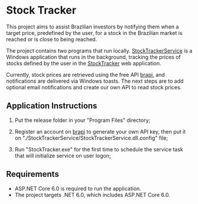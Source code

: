 # Stock Tracker
This project aims to assist Brazilian investors by notifying them when a target price, predefined by the user, for a stock in the Brazilian market is reached or is close to being reached.

The project contains two programs that run locally. [StockTrackerService](StockTrackerService) is a Windows application that runs in the background, tracking the prices of stocks defined by the user in the [StockTracker](StockTracker) web application.

Currently, stock prices are retrieved using the free API [brapi](https://brapi.dev), and notifications are delivered via Windows toasts. The next steps are to add optional email notifications and create our own API to read stock prices.

## Application Instructions

1. Put the release folder in your "Program Files" directory;

1. Register an account on [brapi](https://brapi.dev) to generate your own API key, then put it on "./StockTrackerService/StockTrackerService.dll.config" file;

1. Run "StockTracker.exe" for the first time to schedule the service task that will initialize service on user logon;

## Requirements

* ASP.NET Core 6.0 is required to run the application.
* The project targets .NET 6.0, which includes ASP.NET Core 6.0.
